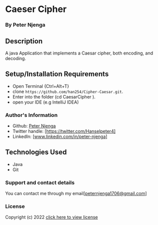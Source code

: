 # Caeser Cipher
### By **Peter Njenga**
## Description
A java Application that implements  a Caesar cipher, both encoding, and decoding.
## Setup/Installation Requirements
* Open Terminal {Ctrl+Alt+T}
* clone ```https://github.com/han254/Cipher-Caesar.git```.
* Enter into the folder (cd  CaesarCipher ).
* open your IDE (e.g  IntelliJ IDEA)

### Author's Information
* Github: [Peter Njenga](https://github.com/han254)
* Twitter handle: [https://twitter.com/Hanselpeter4]
* LinkedIn: [www.linkedin.com/in/peter-njenga]
## Technologies Used
* Java
* Git
### Support and contact details

You can contact me through my email[peternjenga1706@gmail.com]

### License

Copyright (c) 2022 [click here to view license](LICENSE)